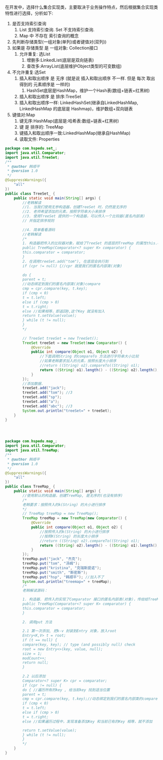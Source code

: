 
在开发中，选择什么集合实现类，主要取决于业务操作特点，然后根据集合实现类特性进行选择，分析如下:

1. 是否支持索引查询
	1. List 支持索引查询. Set 不支持索引查询. 
	2. Map 中 不存在 索引查询的概念 
2. 先判断存储类型(一组对象(单列)或者键值对(双列))  
3. 如果是 存储类型 是 一组对象: Collection接口  
	1. 允许重复: 选List  
		1. 增删多:LinkedList(底层是双向链表)  
		2. 查改多:ArrayList(底层维护Object类型的可变数组)  
4. 不允许重复:选Set
	1. 插入和取出顺序 是 无序 (就是说 插入和取出顺序 不一样. 但是 每次 取出得到的 元素顺序是 一样的)
		1. HashSet底层是HashMap，维护一个Hash表(数组+链表+红黑树)  
	2. 插入和取出顺序 是 排序:TreeSet  
	3. 插入和取出顺序一样: LinkedHashSet(继承自LinkedHashMap, LinkedHashMap 的底层是 Hashmap)，维护数组+双向链表  
5. 键值对:Map
	1. 键无序:HashMap(底层是:哈希表:数组+链表+红黑树)  
	2. 键 是 排序的: TreeMap  
	3. 键插入和取出顺序一致:LinkedHashMap(继承自HashMap)  
	4. 读取文件: Properties  

```java
package com.hspedu.set_;
import java.util.Comparator;
import java.util.TreeSet;
/**
 * @author 韩顺平
 * @version 1.0
 */
@SuppressWarnings({
    "all"
})
public class TreeSet_ {
    public static void main(String[] args) {
        //老韩解读
        //1. 当我们使用无参构造器，创建TreeSet 时，仍然是无序的
        //2. 老师希望添加的元素，按照字符串大小来排序
        //3. 使用TreeSet 提供的一个构造器，可以传入一个比较器(匿名内部类)
        // 并指定排序规则
        
        //4. 简单看看源码
        //老韩解读
        /*
        1. 构造器把传入的比较器对象，赋给了TreeSet 的底层的TreeMap 的属性this.comparator
        public TreeMap(Comparator<? super K> comparator) {
        this.comparator = comparator;
        }
        2. 在调用treeSet.add("tom"), 在底层会执行到
        if (cpr != null) {//cpr 就是我们的匿名内部类(对象)
 
        do {
        parent = t;
        //动态绑定到我们的匿名内部类(对象)compare
        cmp = cpr.compare(key, t.key);
        if (cmp < 0)
        t = t.left;
        else if (cmp > 0)
        t = t.right;
        else //如果相等，即返回0,这个Key 就没有加入
        return t.setValue(value);
        } while (t != null);
        }
        */
    
        // TreeSet treeSet = new TreeSet();
        TreeSet treeSet = new TreeSet(new Comparator() {
            @Override
            public int compare(Object o1, Object o2) {
                //下面调用String 的compareTo 方法进行字符串大小比较
                //如果老韩要求加入的元素，按照长度大小排序
                //return ((String) o2).compareTo((String) o1);
                return ((String) o1).length() - ((String) o2).length();
            }
        });
        //添加数据.
        treeSet.add("jack");
        treeSet.add("tom"); //3
        treeSet.add("sp");
        treeSet.add("a");
        treeSet.add("abc"); //3
        System.out.println("treeSet=" + treeSet);
    }
}




package com.hspedu.map_;
import java.util.Comparator;
import java.util.TreeMap;
/**
 * @author 韩顺平
 * @version 1.0
 */
@SuppressWarnings({
    "all"
})
public class TreeMap_ {
    public static void main(String[] args) {
        //使用默认的构造器，创建TreeMap, 是无序的(也没有排序)
        /*
        老韩要求：按照传入的k(String) 的大小进行排序
        */
        // TreeMap treeMap = new TreeMap();
        TreeMap treeMap = new TreeMap(new Comparator() {
            @Override
            public int compare(Object o1, Object o2) {
                //按照传入的k(String) 的大小进行排序
                //按照K(String) 的长度大小排序
                //return ((String) o2).compareTo((String) o1);
                return ((String) o2).length() - ((String) o1).length();
            }
        });
        treeMap.put("jack", "杰克");
        treeMap.put("tom", "汤姆");
        treeMap.put("kristina", "克瑞斯提诺");
        treeMap.put("smith", "斯密斯");
        treeMap.put("hsp", "韩顺平"); //加入不了
        System.out.println("treemap=" + treeMap);
        /*
        老韩解读源码：

        1. 构造器. 把传入的实现了Comparator 接口的匿名内部类(对象)，传给给TreeMap 的comparator
        public TreeMap(Comparator<? super K> comparator) {
        this.comparator = comparator;
        }
        
        2. 调用put 方法
        
        2.1 第一次添加, 把k-v 封装到Entry 对象，放入root
        Entry<K,V> t = root;
        if (t == null) {
        compare(key, key); // type (and possibly null) check
        root = new Entry<>(key, value, null);
        size = 1;
        modCount++;
        return null;
        }
        
        2.2 以后添加
        Comparator<? super K> cpr = comparator;
        if (cpr != null) {
        do { //遍历所有的key , 给当前key 找到适当位置
        parent = t;
        cmp = cpr.compare(key, t.key);//动态绑定到我们的匿名内部类的compare
        if (cmp < 0)
        t = t.left;
        else if (cmp > 0)
        t = t.right;
        else //如果遍历过程中，发现准备添加Key 和当前已有的Key 相等，就不添加

        return t.setValue(value);
        } while (t != null);
        }
        */
    }
}
```